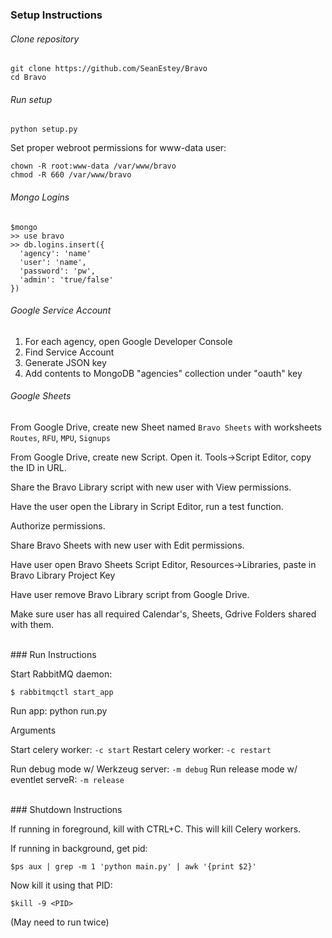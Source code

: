 ### Setup Instructions

###### Clone repository
```
git clone https://github.com/SeanEstey/Bravo
cd Bravo
```

###### Run setup

`python setup.py`

Set proper webroot permissions for www-data user:
```
chown -R root:www-data /var/www/bravo
chmod -R 660 /var/www/bravo
```

###### Mongo Logins
```
$mongo
>> use bravo
>> db.logins.insert({
  'agency': 'name'
  'user': 'name', 
  'password': 'pw',
  'admin': 'true/false'
})
```

###### Google Service Account

1. For each agency, open Google Developer Console
2. Find Service Account
3. Generate JSON key
4. Add contents to MongoDB "agencies" collection under "oauth" key

###### Google Sheets

From Google Drive, create new Sheet named `Bravo Sheets` with worksheets `Routes`, `RFU`, `MPU`, `Signups`

From Google Drive, create new Script. Open it. Tools->Script Editor, copy the ID in URL.

Share the Bravo Library script with new user with View permissions.

Have the user open the Library in Script Editor, run a test function. 

Authorize permissions.

Share Bravo Sheets with new user with Edit permissions.

Have user open Bravo Sheets Script Editor, Resources->Libraries, paste in Bravo Library Project Key

Have user remove Bravo Library script from Google Drive.

Make sure user has all required Calendar's, Sheets, Gdrive Folders shared with them.

<br>
### Run Instructions

Start RabbitMQ daemon:

`$ rabbitmqctl start_app`

Run app:
  python run.py

Arguments

Start celery worker:
  `-c start`
Restart celery worker:
  `-c restart`
  
Run debug mode w/ Werkzeug server:
  `-m debug`
Run release mode w/ eventlet serveR:
  `-m release`

<br>
### Shutdown Instructions

If running in foreground, kill with CTRL+C. This will kill Celery workers.

If running in background, get pid:

`$ps aux | grep -m 1 'python main.py' | awk '{print $2}'`

Now kill it using that PID:

`$kill -9 <PID>`

(May need to run twice)
